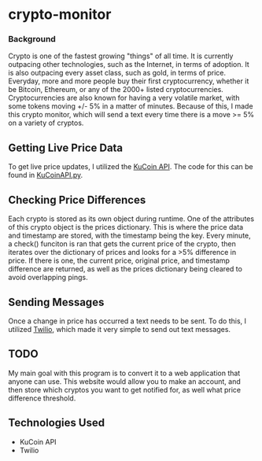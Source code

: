 # crypto-monitor

### Background
Crypto is one of the fastest growing "things" of all time. It is currently outpacing other technologies, such as the Internet, in terms of adoption. It is also outpacing every asset class, such as gold, in terms of price. Everyday, more and more people buy their first cryptocurrency, whether it be Bitcoin, Ethereum, or any of the 2000+ listed cryptocurrencies. Cryptocurrencies are also known for having a very volatile market, with some tokens moving +/- 5% in a matter of minutes. Because of this, I made this crypto monitor, which will send a text every time there is a move >= 5% on a variety of cryptos.

## Getting Live Price Data
To get live price updates, I utilized the [KuCoin API](https://docs.kucoin.com/). The code for this can be found in [KuCoinAPI.py](https://github.com/cezar-r/crypto-monitor/blob/main/src/KuCoinAPI.py).

## Checking Price Differences
Each crypto is stored as its own object during runtime. One of the attributes of this crypto object is the prices dictionary. This is where the price data and timestamp are stored, with the timestamp being the key. Every minute, a check() funciton is ran that gets the current price of the crypto, then iterates over the dictionary of prices and looks for a >5% difference in price. If there is one, the current price, original price, and timestamp difference are returned, as well as the prices dictionary being cleared to avoid overlapping pings.

## Sending Messages
Once a change in price has occurred a text needs to be sent. To do this, I utilized [Twilio](https://www.twilio.com/docs/usage/api), which made it very simple to send out text messages.

## TODO
My main goal with this program is to convert it to a web application that anyone can use. This website would allow you to make an account, and then store which cryptos you want to get notified for, as well what price difference threshold. 

## Technologies Used
 - KuCoin API
 - Twilio
